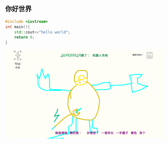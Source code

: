 ## 你好世界

~~~ cpp
#include <iostream>
int main(){
    std::cout<<"hello world";
    return 0;
}
~~~

![..](2021-7-31_21-47-08.png)
